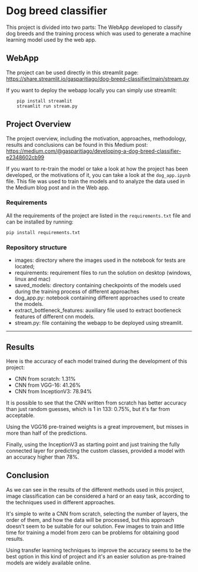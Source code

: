 # Dog breed classifier

This project is divided into two parts: The WebApp developed to classify dog breeds and the training process which was used to generate a machine learning model used by the web app.

## WebApp

The project can be used directly in this streamlit page: https://share.streamlit.io/gasparitiago/dog-breed-classifier/main/stream.py

If you want to deploy the webapp locally you can simply use streamlit:

```
    pip install streamlit
    streamlit run stream.py
```

## Project Overview

The project overview, including the motivation, approaches, methodology, results and conclusions can be found in this Medium post: https://medium.com/@gasparitiago/developing-a-dog-breed-classifier-e2348602cb99

If you want to re-train the model or take a look at how the project has been developed, or the motivations of it, you can take a look at the `dog_app.ipynb` file. This file was used to train the models and to analyze the data used in the Medium blog post and in the Web app.

### Requirements

All the requirements of the project are listed in the `requirements.txt` file and can be installed by running:

```
pip install requirements.txt
```

### Repository structure

- images: directory where the images used in the notebook for tests are located;
- requirements: requirement files to run the solution on desktop (windows, linux and mac)
- saved_models: directory containing checkpoints of the models used during the training process of different approaches
- dog_app.py: notebook containing different approaches used to create the models.
- extract_bottleneck_features: auxiliary file used to extract bootleneck features of different cnn models.
- stream.py: file containing the webapp to be deployed using streamlit.

---

## Results

Here is the accuracy of each model trained during the development of this project:

- CNN from scratch: 1.31%
- CNN from VGG-16: 41.26%
- CNN from InceptionV3: 78.94%

It is possible to see that the CNN written from scratch has better accuracy than just random guesses, which is 1 in 133: 0.75%, but it's far from acceptable.

Using the VGG16 pre-trained weights is a great improvement, but misses in more than half of the predictions.

Finally, using the InceptionV3 as starting point and just training the fully connected layer for predicting the custom classes, provided a model with an accuracy higher than 78%.


## Conclusion

As we can see in the results of the different methods used in this project, image classification can be considered a hard or an easy task, according to the techniques used in different approaches.

It's simple to write a CNN from scratch, selecting the number of layers, the order of them, and how the data will be processed, but this approach doesn't seem to be suitable for our solution. Few images to train and little time for training a model from zero can be problems for obtaining good results.

Using transfer learning techniques to improve the accuracy seems to be the best option in this kind of project and it's an easier solution as pre-trained models are widely available online.